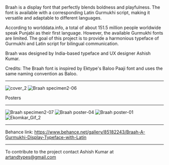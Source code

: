 Braah is a display font that perfectly blends boldness and playfulness. The font is available with a corresponding Latin Gurmukhi script, making it versatile and adaptable to different languages.

According to worlddata.info, a total of about 151.5 million people worldwide speak Punjabi as their first language. However, the available Gurmukhi fonts are limited. The goal of this project is to provide a harmonious typeface of Gurmukhi and Latin script for bilingual communication.

Braah was designed by India-based typeface and UX designer Ashish Kumar.

Credits: The Braah font is inspired by Ektype's Baloo Paaji font and uses the same naming convention as Baloo.
________________________________________________________________________________________________________________________________________________________________
![cover_2](https://user-images.githubusercontent.com/60364133/226091812-800af24b-3cda-4bc0-ac5e-2a6218a1588f.jpg)
![Braah specimen2-06](https://user-images.githubusercontent.com/60364133/226092119-54204f77-7a71-421f-8be3-0e90026f74a4.png)

Posters
________________________________________________________________________________________________________________________________________________________________
![Braah specimen2-07](https://user-images.githubusercontent.com/60364133/226092318-c2042b96-cfb8-4a67-a026-2a9b3d10b94b.png)
![Braah poster-04](https://user-images.githubusercontent.com/60364133/226092347-7cd6d947-cc11-4651-ad2f-3a86e0274e9a.jpg)
![Braah poster-01](https://user-images.githubusercontent.com/60364133/226092725-f7613681-e124-44ee-bc13-de5e1de99320.jpg)
![Ekomkar_Gif_2](https://user-images.githubusercontent.com/60364133/226092731-997d78c6-44a3-42b6-b32e-65c0c07c2559.gif)
________________________________________________________________________________________________________________________________________________________________
Behance link: https://www.behance.net/gallery/85182243/Braah-A-Gurmukhi-Display-Typeface-with-Latin
_______________
To contribute to the project contact Ashish Kumar at artandtypes@gmail.com
